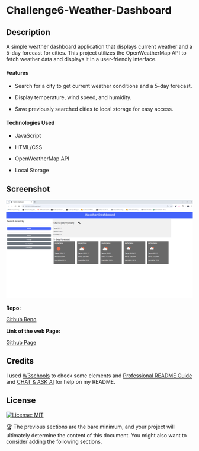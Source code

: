 # Challenge6-Weather-Dashboard

## Description

A simple weather dashboard application that displays current weather and a 5-day forecast for cities. This project utilizes the OpenWeatherMap API to fetch weather data and displays it in a user-friendly interface.

#### Features

- Search for a city to get current weather conditions and a 5-day forecast.

- Display temperature, wind speed, and humidity.

- Save previously searched cities to local storage for easy access.

#### Technologies Used

- JavaScript

- HTML/CSS

- OpenWeatherMap API

- Local Storage
 
## Screenshot

![alt text](./assets/images/Screenshot%201.png)

**Repo:**

[Github Repo](https://github.com/jjfcode/Challenge6-Weather-Dashboard)

**Link of the web Page:**

[Github Page](https://jjfcode.github.io/Challenge6-Weather-Dashboard/)

## Credits

I used [W3schools](https://www.w3schools.com/) to check some elements and [Professional README Guide](https://coding-boot-camp.github.io/full-stack/github/professional-readme-guide) and [CHAT & ASK AI](https://askaichat.app/) for help on my README.
 
## License

[![License: MIT](https://img.shields.io/badge/License-MIT-yellow.svg)](https://opensource.org/licenses/MIT)

🏆 The previous sections are the bare minimum, and your project will ultimately determine the content of this document. You might also want to consider adding the following sections.